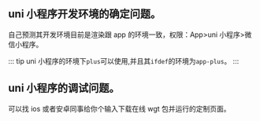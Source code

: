 ## uni 小程序开发环境的确定问题。

自己预测其开发环境目前是渲染跟 app 的环境一致，权限：App>uni 小程序>微信小程序。

::: tip
uni 小程序的环境下`plus`可以使用,并且其`ifdef`的环境为`app-plus`。
:::

## uni 小程序的调试问题。

可以找 ios 或者安卓同事给你个输入下载在线 wgt 包并运行的定制页面。


